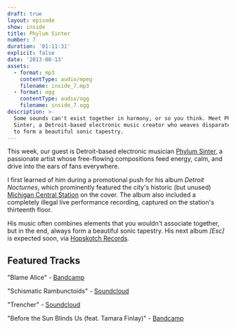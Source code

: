 ```yaml
---
draft: true
layout: episode
show: inside
title: Phylum Sinter
number: 7
duration: '01:11:31'
explicit: false
date: '2013-08-13'
assets:
  - format: mp3
    contentType: audio/mpeg
    filename: inside_7.mp3
  - format: ogg
    contentType: audio/ogg
    filename: inside_7.ogg
description: >-
  Some sounds can't exist together in harmony, or so you think. Meet Phylum
  Sinter, a Detroit-based electronic music creator who weaves disparate elements
  to form a beautiful sonic tapestry. 
---
```

This week, our guest is Detroit-based electronic musician [Phylum Sinter](http://flavors.me/phylum_sinter), a passionate artist whose free-flowing compositions feed energy, calm, and drive into the ears of fans everywhere.

I first learned of him during a promotional push for his album *Detroit Nocturnes*, which prominently featured the city's historic (but unused) [Michigan Central Station](http://en.wikipedia.org/wiki/Michigan_Central_Station) on the cover. The album also included a completely illegal live performance recording, captured on the station's thirteenth floor.

His music often combines elements that you wouldn't associate together, but in the end, always form a beautiful sonic tapestry. His next album *[Esc]* is expected soon, via [Hopskotch Records](http://hopskotchrecords.com).

## Featured Tracks

"Blame Alice" - [Bandcamp](http://phylumsinter.bandcamp.com/track/blame-alice)

"Schismatic Rambunctoids" - [Soundcloud](https://soundcloud.com/phylum_sinter/phylum-sinter-schismatic)

"Trencher" - [Soundcloud](https://soundcloud.com/phylum_sinter/trencher)

"Before the Sun Blinds Us (feat.  Tamara Finlay)" - [Bandcamp](http://phylumsinter.bandcamp.com/album/detroit-nocturnes)

